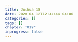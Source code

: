 ```yaml
---
title: Joshua 18
date: 2020-04-12T12:41:44-04:00
categories: []
tags: []
chapter: "018"
inprogress: false
---
```



